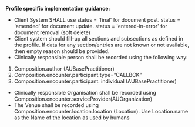 **Profile specific implementation guidance:**

*  Client System SHALL use status = 'final' for document post. status = 'amended' for document update. status = 'entered-in-error' for document removal (soft delete)
* Client system should fill-up all sections and subsections as defined in the profile. If data for any section/entries are not known or not available, then empty reason should be provided.
* Clinically responsible person shall be recorded using the following way:
1.  Composition.author (AUBasePractitioner)
1.  Composition.encounter.participant.type=”CALLBCK”
1.  Composition.encounter.participant. individual (AUBasePractitioner)
* Clinically responsible Organisation shall be recorded using Composition.encounter.serviceProvider(AUOrganization) 
* The Venue shall be recorded using Composition.encounter.location.location (Location). Use Location.name as the Name of the location as used by humans